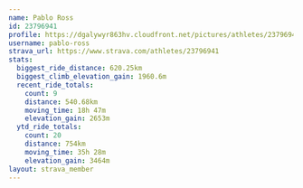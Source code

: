 ```yaml
---
name: Pablo Ross
id: 23796941
profile: https://dgalywyr863hv.cloudfront.net/pictures/athletes/23796941/14615399/1/large.jpg
username: pablo-ross
strava_url: https://www.strava.com/athletes/23796941
stats:
  biggest_ride_distance: 620.25km
  biggest_climb_elevation_gain: 1960.6m
  recent_ride_totals:
    count: 9
    distance: 540.68km
    moving_time: 18h 47m
    elevation_gain: 2653m
  ytd_ride_totals:
    count: 20
    distance: 754km
    moving_time: 35h 28m
    elevation_gain: 3464m
layout: strava_member
--- 
```

